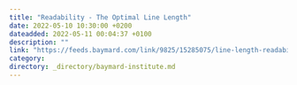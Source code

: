 ```yaml
---
title: "Readability - The Optimal Line Length"
date: 2022-05-10 10:30:00 +0200
dateadded: 2022-05-11 00:04:37 +0100
description: ""
link: "https://feeds.baymard.com/link/9825/15285075/line-length-readability"
category:
directory: _directory/baymard-institute.md
---
```

